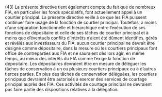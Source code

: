 (43) La présente directive tient également compte du fait que de nombreux FIA, en particulier les fonds spéculatifs, font actuellement appel à un courtier principal. La présente directive veille à ce que les FIA puissent continuer faire usage de la fonction de courtier principal. Toutefois, à moins d’une séparation fonctionnelle et hiérarchique entre l’exécution de ses fonctions de dépositaire et celle de ses tâches de courtier principal et à moins que d’éventuels conflits d’intérêts n’aient été dûment identifiés, gérés et révélés aux investisseurs du FIA, aucun courtier principal ne devrait être désigné comme dépositaire, dans la mesure où les courtiers principaux font office de contreparties aux FIA et ne sauraient dès lors agir, en même temps, au mieux des intérêts du FIA comme l’exige la fonction de dépositaire. Les dépositaires devraient être en mesure de déléguer les tâches de conservation à un ou plusieurs courtiers principaux ou à d’autres tierces parties. En plus des tâches de conservation déléguées, les courtiers principaux devraient être autorisés à exercer des services de courtage principal auprès des FIA. Ces activités de courtage principal ne devraient pas faire partie des dispositions relatives à la délégation.